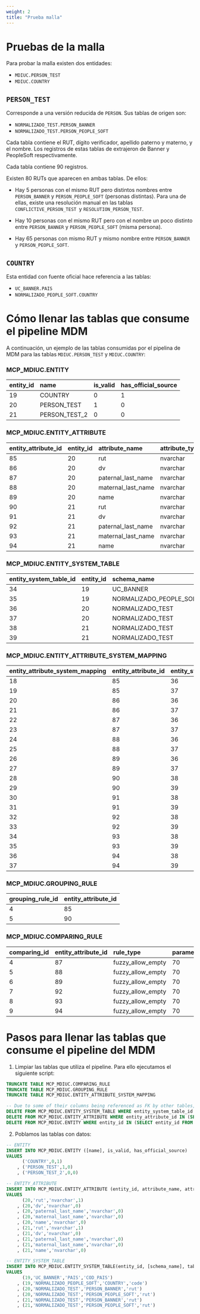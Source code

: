```yaml
---
weight: 2
title: "Prueba malla"
---
```



# **Pruebas de la malla**

Para probar la malla existen dos entidades:

+ `MDIUC.PERSON_TEST`
+ `MDIUC.COUNTRY`

## `PERSON_TEST`

Corresponde a una versión reducida de `PERSON`. Sus tablas de origen son:
+ `NORMALIZADO_TEST.PERSON_BANNER`
+ `NORMALIZADO_TEST.PERSON_PEOPLE_SOFT`

Cada tabla contiene el RUT, dígito verificador, apellido paterno y materno, y el nombre. Los registros de estas tablas de extrajeron de Banner y PeopleSoft respectivamente.

Cada tabla contiene 90 registros. 

Existen 80 RUTs que aparecen en ambas tablas. De ellos:

+ Hay 5 personas con el mismo RUT pero distintos nombres entre `PERSON_BANNER` y `PERSON_PEOPLE_SOFT` (personas distintas). Para una de ellas, existe una resolución manual en las tablas `CONFLICTIVE_PERSON_TEST `y `RESOLUTION_PERSON_TEST`.

+ Hay 10 personas con el mismo RUT pero con el nombre un poco distinto entre `PERSON_BANNER` y `PERSON_PEOPLE_SOFT` (misma persona).

+ Hay 65 personas con mismo RUT y mismo nombre entre `PERSON_BANNER` y `PERSON_PEOPLE_SOFT`.

## `COUNTRY`

Esta entidad con fuente oficial hace referencia a las tablas:

+ `UC_BANNER.PAIS`
+ `NORMALIZADO_PEOPLE_SOFT.COUNTRY`


# **Cómo llenar las tablas que consume el pipeline MDM**

A continuación, un ejemplo de las tablas consumidas por el pipelina de MDM para las tablas `MDIUC.PERSON_TEST` y `MDIUC.COUNTRY`:

### **MCP_MDIUC.ENTITY**

| entity_id | name | is_valid | has_official_source |
| :-- | :-- | :-- | :-- |
| 19 | COUNTRY | 0 | 1 |
| 20 | PERSON_TEST | 1 | 0 |
| 21 | PERSON_TEST_2 | 0 | 0 |

### **MCP_MDIUC.ENTITY_ATTRIBUTE**

| entity_attribute_id | entity_id | attribute_name | attribute_type | is_primary_key |
| :-- | :-- | :-- | :-- | :-- |
| 85 | 20 | rut | nvarchar | 1 |
| 86 | 20 | dv | nvarchar | 0 |
| 87 | 20 | paternal_last_name | nvarchar | 0 |
| 88 | 20 | maternal_last_name | nvarchar | 0 |
| 89 | 20 | name | nvarchar | 0 |
| 90 | 21 | rut | nvarchar | 1 |
| 91 | 21 | dv | nvarchar | 0 |
| 92 | 21 | paternal_last_name | nvarchar | 0 |
| 93 | 21 | maternal_last_name | nvarchar | 0 |
| 94 | 21 | name | nvarchar | 0 |

### **MCP_MDIUC.ENTITY_SYSTEM_TABLE**

| entity_system_table_id | entity_id | schema_name | table_name | primary_key |
| :-- | :-- | :-- | :-- | :-- |
| 34 | 19 | UC_BANNER | PAIS | COD_PAIS |
| 35 | 19 | NORMALIZADO_PEOPLE_SOFT | COUNTRY | code |
| 36 | 20 | NORMALIZADO_TEST | PERSON_BANNER | rut |
| 37 | 20 | NORMALIZADO_TEST | PERSON_PEOPLE_SOFT | rut |
| 38 | 21 | NORMALIZADO_TEST | PERSON_BANNER | rut |
| 39 | 21 | NORMALIZADO_TEST | PERSON_PEOPLE_SOFT | rut |

### **MCP_MDIUC.ENTITY_ATTRIBUTE_SYSTEM_MAPPING**

| entity_attribute_system_mapping | entity_attribute_id | entity_system_table_id | column_name | attribute_rank |
| :-- | :-- | :-- | :-- | :-- |
| 18 | 85 | 36 | rut | 1 |
| 19 | 85 | 37 | rut | 2 |
| 20 | 86 | 36 | check_digit | 1 |
| 21 | 86 | 37 | check_digit | 2 |
| 22 | 87 | 36 | paternal_last_name | 1 |
| 23 | 87 | 37 | paternal_last_name | 2 |
| 24 | 88 | 36 | maternal_last_name | 1 |
| 25 | 88 | 37 | maternal_last_name | 2 |
| 26 | 89 | 36 | first_name | 1 |
| 27 | 89 | 37 | name | 2 |
| 28 | 90 | 38 | rut | 1 |
| 29 | 90 | 39 | rut | 2 |
| 30 | 91 | 38 | check_digit | 1 |
| 31 | 91 | 39 | check_digit | 2 |
| 32 | 92 | 38 | paternal_last_name | 1 |
| 33 | 92 | 39 | paternal_last_name | 2 |
| 34 | 93 | 38 | maternal_last_name | 1 |
| 35 | 93 | 39 | maternal_last_name | 2 |
| 36 | 94 | 38 | first_name | 1 |
| 37 | 94 | 39 | name | 2 |

### **MCP_MDIUC.GROUPING_RULE**

| grouping_rule_id | entity_attribute_id |
| :-- | :-- |
| 4 | 85 |
| 5 | 90 |

### **MCP_MDIUC.COMPARING_RULE**

| comparing_id | entity_attribute_id | rule_type | parameter | process |
| :-- | :-- | :-- | :-- | :-- |
| 4 | 87 | fuzzy_allow_empty | 70 | concat |
| 5 | 88 | fuzzy_allow_empty | 70 | concat |
| 6 | 89 | fuzzy_allow_empty | 70 | concat |
| 7 | 92 | fuzzy_allow_empty | 70 | concat |
| 8 | 93 | fuzzy_allow_empty | 70 | concat |
| 9 | 94 | fuzzy_allow_empty | 70 | concat |

# **Pasos para llenar las tablas que consume el pipeline del MDM**

1. Limpiar las tablas que utiliza el pipeline. Para ello ejecutamos el siguiente script:

```sql
TRUNCATE TABLE MCP_MDIUC.COMPARING_RULE
TRUNCATE TABLE MCP_MDIUC.GROUPING_RULE
TRUNCATE TABLE MCP_MDIUC.ENTITY_ATTRIBUTE_SYSTEM_MAPPING

-- Due to some of their columns being referenced as FK by other tables, we cannot simply truncate these tables. So we delete their rows
DELETE FROM MCP_MDIUC.ENTITY_SYSTEM_TABLE WHERE entity_system_table_id IN (SELECT entity_system_table_id FROM MCP_MDIUC.ENTITY_SYSTEM_TABLE)
DELETE FROM MCP_MDIUC.ENTITY_ATTRIBUTE WHERE entity_attribute_id IN (SELECT entity_attribute_id FROM MCP_MDIUC.ENTITY_ATTRIBUTE)
DELETE FROM MCP_MDIUC.ENTITY WHERE entity_id IN (SELECT entity_id FROM MCP_MDIUC.ENTITY)
```

2. Poblamos las tablas con datos:

```sql
-- ENTITY
INSERT INTO MCP_MDIUC.ENTITY ([name], is_valid, has_official_source)
VALUES 
      ('COUNTRY',0,1)
    , ('PERSON_TEST',1,0)
    , ('PERSON_TEST_2',0,0)

-- ENTITY_ATTRIBUTE
INSERT INTO MCP_MDIUC.ENTITY_ATTRIBUTE (entity_id, attribute_name, attribute_type, is_primary_key)
VALUES
      (20,'rut','nvarchar',1)
    , (20,'dv','nvarchar',0)
    , (20,'paternal_last_name','nvarchar',0)
    , (20,'maternal_last_name','nvarchar',0)
    , (20,'name','nvarchar',0)
    , (21,'rut','nvarchar',1)
    , (21,'dv','nvarchar',0)
    , (21,'paternal_last_name','nvarchar',0)
    , (21,'maternal_last_name','nvarchar',0)
    , (21,'name','nvarchar',0)

-- ENTITY_SYSTEM_TABLE
INSERT INTO MCP_MDIUC.ENTITY_SYSTEM_TABLE(entity_id, [schema_name], table_name, primary_key)
VALUES
      (19,'UC_BANNER','PAIS','COD_PAIS')
    , (19,'NORMALIZADO_PEOPLE_SOFT','COUNTRY','code')
    , (20,'NORMALIZADO_TEST','PERSON_BANNER','rut')
    , (20,'NORMALIZADO_TEST','PERSON_PEOPLE_SOFT','rut')
    , (21,'NORMALIZADO_TEST','PERSON_BANNER','rut')
    , (21,'NORMALIZADO_TEST','PERSON_PEOPLE_SOFT','rut')
```

